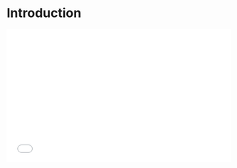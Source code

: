 # Introduction

<iframe width="100%" height="300" src="//jsfiddle.net/gavrashenko/pe58wszL/73/embedded/result/" allowfullscreen="allowfullscreen" allowpaymentrequest frameborder="0"></iframe>
